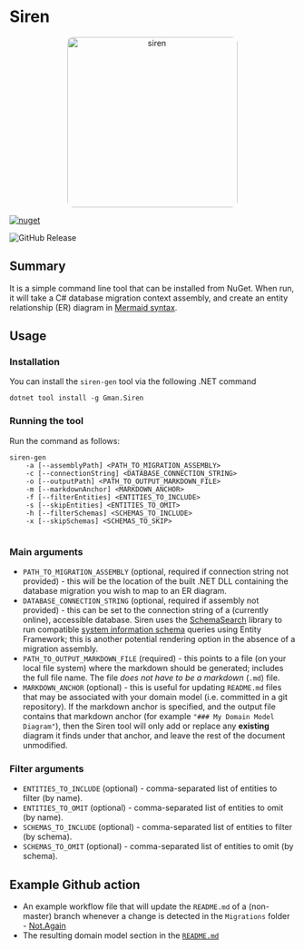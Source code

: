 # Siren

<p align="center">
<img style="border-radius:10px;" alt="siren" width="300" src="https://github.com/user-attachments/assets/24a3436b-9d5a-43dc-bf01-ed4d8b2efc63" />
</p>

[![nuget](https://github.com/gman-au/siren/actions/workflows/nuget.yml/badge.svg)](https://github.com/gman-au/siren/actions/workflows/nuget.yml)

![GitHub Release](https://img.shields.io/github/v/release/gman-au/siren)

## Summary
It is a simple command line tool that can be installed from NuGet.
When run, it will take a C# database migration context assembly, and create an entity relationship (ER) diagram in [Mermaid syntax](https://github.com/mermaid-js/mermaid).

## Usage
### Installation
You can install the `siren-gen` tool via the following .NET command
```
dotnet tool install -g Gman.Siren
```
### Running the tool
Run the command as follows:
```
siren-gen 
    -a [--assemblyPath] <PATH_TO_MIGRATION_ASSEMBLY> 
    -c [--connectionString] <DATABASE_CONNECTION_STRING> 
    -o [--outputPath] <PATH_TO_OUTPUT_MARKDOWN_FILE> 
    -m [--markdownAnchor] <MARKDOWN_ANCHOR>
    -f [--filterEntities] <ENTITIES_TO_INCLUDE>
    -s [--skipEntities] <ENTITIES_TO_OMIT>
    -h [--filterSchemas] <SCHEMAS_TO_INCLUDE>
    -x [--skipSchemas] <SCHEMAS_TO_SKIP>
    
```
### Main arguments
- `PATH_TO_MIGRATION_ASSEMBLY` (optional, required if connection string not provided) - this will be the location of the built .NET DLL containing the database migration you wish to map to an ER diagram.
- `DATABASE_CONNECTION_STRING` (optional, required if assembly not provided) - this can be set to the connection string of a (currently online), accessible database. Siren uses the [SchemaSearch](https://github.com/gman-au/schema-search) library to run 
compatible [system information schema](https://learn.microsoft.com/en-us/sql/relational-databases/system-information-schema-views/system-information-schema-views-transact-sql?view=sql-server-ver17) queries using Entity Framework; this is another potential rendering option in the absence of a migration assembly.
- `PATH_TO_OUTPUT_MARKDOWN_FILE` (required) - this points to a file (on your local file system) where the markdown should be generated; includes the full file name. The file _does not have to be a markdown_ (`.md`) file.
- `MARKDOWN_ANCHOR` (optional) - this is useful for updating `README.md` files that may be associated with your domain model (i.e. committed in a git repository). If the markdown anchor is specified, and the output file contains that markdown anchor (for example `"### My Domain Model Diagram"`), then the Siren tool will only add or replace any __existing__ diagram it finds under that anchor, and leave the rest of the document unmodified.

### Filter arguments
- `ENTITIES_TO_INCLUDE` (optional) - comma-separated list of entities to filter (by name).
- `ENTITIES_TO_OMIT` (optional) - comma-separated list of entities to omit (by name).
- `SCHEMAS_TO_INCLUDE` (optional) - comma-separated list of entities to filter (by schema).
- `SCHEMAS_TO_OMIT` (optional) - comma-separated list of entities to omit (by schema).

## Example Github action
-  An example workflow file that will update the `README.md` of a (non-master) branch whenever a change is detected in the `Migrations` folder - [Not.Again](https://github.com/gman-au/not-again/blob/master/.github/workflows/siren-gen.yml)
-  The resulting domain model section in the [`README.md`](https://github.com/gman-au/not-again?tab=readme-ov-file#domain-model)